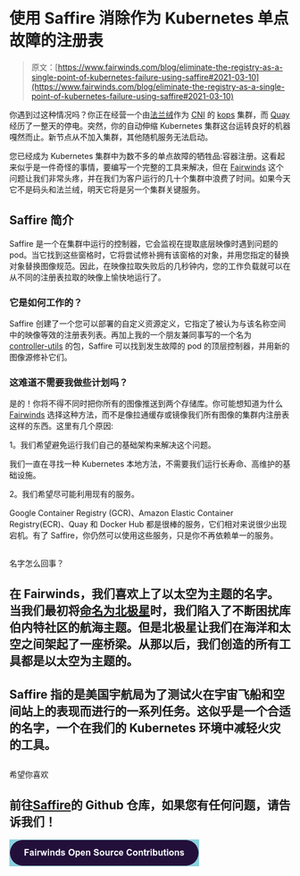 # 使用 Saffire 消除作为 Kubernetes 单点故障的注册表

> 原文：[https://www.fairwinds.com/blog/eliminate-the-registry-as-a-single-point-of-kubernetes-failure-using-saffire#2021-03-10](https://www.fairwinds.com/blog/eliminate-the-registry-as-a-single-point-of-kubernetes-failure-using-saffire#2021-03-10)

 你遇到过这种情况吗？你正在经营一个由[法兰绒](https://github.com/flannel-io/flannel)作为 [CNI](https://kubernetes.io/docs/concepts/extend-kubernetes/compute-storage-net/network-plugins/) 的 [kops](https://kops.sigs.k8s.io/) 集群，而 [Quay](https://quay.io) 经历了一整天的停电。突然，你的自动伸缩 Kubernetes 集群这台运转良好的机器嘎然而止。新节点从不加入集群，其他随机服务无法启动。

您已经成为 Kubernetes 集群中为数不多的单点故障的牺牲品:容器注册。这看起来似乎是一件奇怪的事情，要编写一个完整的工具来解决，但在 [Fairwinds](https://fairwinds.com) 这个问题让我们非常头疼，并在我们为客户运行的几十个集群中浪费了时间。如果今天它不是码头和法兰绒，明天它将是另一个集群关键服务。

## Saffire 简介

Saffire 是一个在集群中运行的控制器，它会监视在提取底层映像时遇到问题的 pod。当它找到这些窗格时，它将尝试修补拥有该窗格的对象，并用您指定的替换对象替换图像规范。因此，在映像拉取失败后的几秒钟内，您的工作负载就可以在从不同的注册表拉取的映像上愉快地运行了。

### 它是如何工作的？

Saffire 创建了一个您可以部署的自定义资源定义，它指定了被认为与该名称空间中的映像等效的注册表列表。再加上我的一个朋友兼同事写的一个名为 [controller-utils](https://github.com/FairwindsOps/controller-utils) 的包，Saffire 可以找到发生故障的 pod 的顶层控制器，并用新的图像源修补它们。

### 这难道不需要我做些计划吗？

是的！你将不得不同时把你所有的图像推送到两个存储库。你可能想知道为什么 [Fairwinds](https://fairwinds.com) 选择这种方法，而不是像拉通缓存或镜像我们所有图像的集群内注册表这样的东西。这里有几个原因:

1。我们希望避免运行我们自己的基础架构来解决这个问题。

我们一直在寻找一种 Kubernetes 本地方法，不需要我们运行长寿命、高维护的基础设施。

2。我们希望尽可能利用现有的服务。

Google Container Registry (GCR)、Amazon Elastic Container Registry(ECR)、Quay 和 Docker Hub 都是很棒的服务，它们相对来说很少出现宕机。有了 Saffire，你仍然可以使用这些服务，只是你不再依赖单一的服务。

## 
名字怎么回事？

## 在 Fairwinds，我们喜欢上了以太空为主题的名字。当我们最初将[命名为北极星](https://github.com/FairwindsOps/polaris)时，我们陷入了不断困扰库伯内特社区的航海主题。但是北极星让我们在海洋和太空之间架起了一座桥梁。从那以后，我们创造的所有工具都是以太空为主题的。

## Saffire 指的是美国宇航局为了测试火在宇宙飞船和空间站上的表现而进行的一系列任务。这似乎是一个合适的名字，一个在我们的 Kubernetes 环境中减轻火灾的工具。

## 
希望你喜欢

## 前往[Saffire](https://github.com/FairwindsOps/saffire)的 Github 仓库，如果您有任何问题，请告诉我们！

[![Fairwinds Open Source Contributions](img/7d97f9831d48f7363d5ce22f38471699.png)](https://cta-redirect.hubspot.com/cta/redirect/2184645/a23b9631-ae62-4d66-b1e9-55078f2a0481)